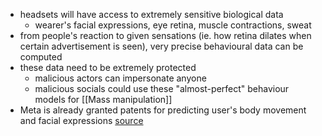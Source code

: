 - headsets will have access to extremely sensitive biological data
	- wearer's facial expressions, eye retina, muscle contractions, sweat
- from people's reaction to given sensations (ie. how retina dilates when certain advertisement is seen), very precise behavioural data can be computed
- these data need to be extremely protected
	- malicious actors can impersonate anyone
	- malicious socials could use these "almost-perfect" behaviour models for [[Mass manipulation]]
- Meta is already granted patents for predicting user's body movement and facial expressions [source](https://www.businessinsider.com/facebook-meta-patents-show-vision-for-hyperrealistic-metaverse-2022-1)
